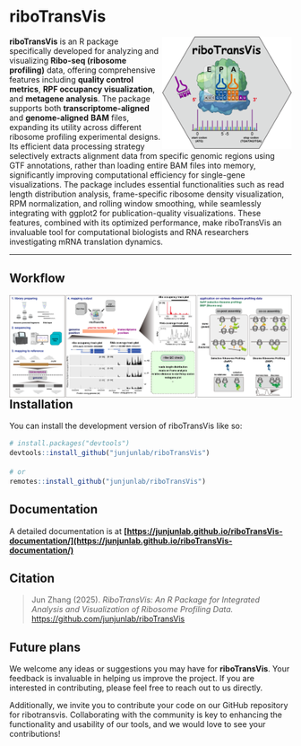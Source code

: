 
# riboTransVis

<img src="vignettes/ribotransvis.png" align="right" height="200" />

<!-- badges: start -->

**riboTransVis** is an R package specifically developed for analyzing and visualizing **Ribo-seq (ribosome profiling)** data, offering comprehensive features including **quality control metrics**, **RPF occupancy visualization**, and **metagene analysis**. The package supports both **transcriptome-aligned** and **genome-aligned** **BAM** files, expanding its utility across different ribosome profiling experimental designs. Its efficient data processing strategy selectively extracts alignment data from specific genomic regions using GTF annotations, rather than loading entire BAM files into memory, significantly improving computational efficiency for single-gene visualizations. The package includes essential functionalities such as read length distribution analysis, frame-specific ribosome density visualization, RPM normalization, and rolling window smoothing, while seamlessly integrating with ggplot2 for publication-quality visualizations. These features, combined with its optimized performance, make riboTransVis an invaluable tool for computational biologists and RNA researchers investigating mRNA translation dynamics.

<!-- badges: end -->

---

## Workflow

<img src="vignettes/ribotrans-workflow.png" align="right" height="auto" />

## Installation

You can install the development version of riboTransVis like so:

``` r
# install.packages("devtools")
devtools::install_github("junjunlab/riboTransVis")

# or
remotes::install_github("junjunlab/riboTransVis")
```

## Documentation

A detailed documentation is at **[https://junjunlab.github.io/riboTransVis-documentation/](https://junjunlab.github.io/riboTransVis-documentation/)**

## Citation

> Jun Zhang (2025). *RiboTransVis: An R Package for Integrated Analysis and Visualization of Ribosome Profiling Data.*  https://github.com/junjunlab/riboTransVis

## Future plans

We welcome any ideas or suggestions you may have for **riboTransVis**. Your feedback is invaluable in helping us improve the project. If you are interested in contributing, please feel free to reach out to us directly.

Additionally, we invite you to contribute your code on our GitHub repository for ribotransvis. Collaborating with the community is key to enhancing the functionality and usability of our tools, and we would love to see your contributions!


